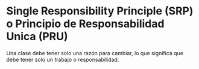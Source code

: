 # Single Responsibility Principle (SRP) o Principio de Responsabilidad Unica (PRU)
Una clase debe tener solo una razón para cambiar, lo que significa que debe tener solo un trabajo o responsabilidad.
